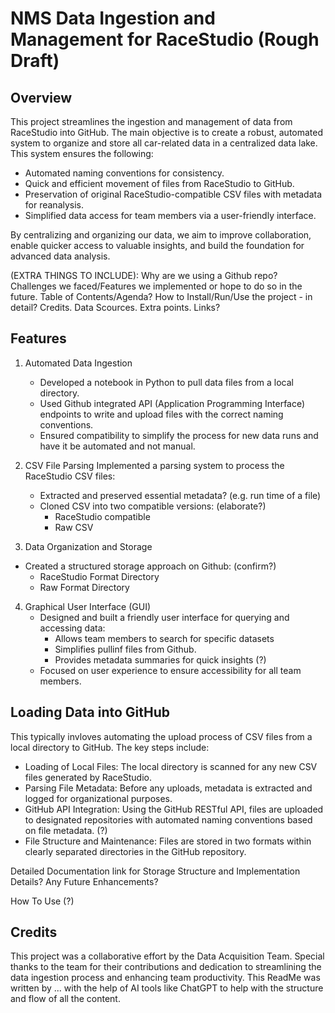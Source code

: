 # NMS Data Ingestion and Management for RaceStudio (Rough Draft)
## Overview
This project streamlines the ingestion and management of data from RaceStudio into
GitHub. The main objective is to create a robust, automated system to organize and
store all car-related data in a centralized data lake. This system ensures the
following:
- Automated naming conventions for consistency.
- Quick and efficient movement of files from RaceStudio to GitHub.
- Preservation of original RaceStudio-compatible CSV files with metadata for reanalysis.
- Simplified data access for team members via a user-friendly interface.

By centralizing and organizing our data, we aim to improve collaboration, enable quicker access to valuable insights, and build the foundation for advanced data analysis.

(EXTRA THINGS TO INCLUDE):
Why are we using a Github repo? Challenges we
faced/Features we implemented or hope to do so in the future. Table of
Contents/Agenda? How to Install/Run/Use the project - in detail? Credits. Data Scources.
Extra points. Links?

## Features
1. Automated Data Ingestion
    - Developed a notebook in Python to pull data files from a local directory.
    - Used Github integrated API (Application Programming Interface) endpoints to write and upload files with the correct naming conventions.
    - Ensured compatibility to simplify the process for new data runs and have it be automated and not manual.
  
2. CSV File Parsing
Implemented a parsing system to process the RaceStudio CSV files:
    - Extracted and preserved essential metadata? (e.g. run time of a file)
    - Cloned CSV into two compatible versions: (elaborate?)
        - RaceStudio compatible
        - Raw CSV
   
3. Data Organization and Storage
- Created a structured storage approach on Github: (confirm?)
    - RaceStudio Format Directory
    - Raw Format Directory

4. Graphical User Interface (GUI)
    - Designed and built a friendly user interface for querying and accessing data:
      - Allows team members to search for specific datasets
      - Simplifies pullinf files from Github.
      - Provides metadata summaries for quick insights (?)
    - Focused on user experience to ensure accessibility for all team members.

## Loading Data into GitHub
This typically invloves automating the upload process of CSV files from a local
directory to GitHub. The key steps include:
- Loading of Local Files: The local directory is scanned for any new CSV files generated by RaceStudio.
- Parsing File Metadata: Before any uploads, metadata is extracted and logged for organizational purposes.
- GitHub API Integration: Using the GitHub RESTful API, files are uploaded to designated repositories with automated naming conventions based on file metadata. (?)
- File Structure and Maintenance: Files are stored in two formats within clearly separated directories in the GitHub repository.

Detailed Documentation link for Storage Structure and Implementation Details? Any Future Enhancements?

How To Use (?)

## Credits 

This project was a collaborative effort by the Data Acquisition Team. Special thanks to the team for their contributions and dedication to streamlining the data ingestion process and enhancing team productivity.
This ReadMe was written by ... with the help of AI tools like ChatGPT to help with the structure and flow of all the content. 
